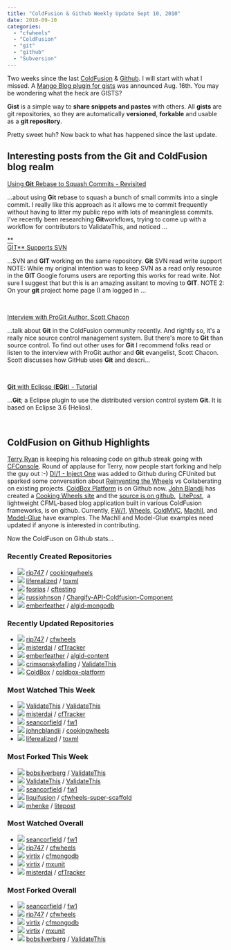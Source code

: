 ```yaml
---
title: "ColdFusion & Github Weekly Update Sept 10, 2010"
date: 2010-09-10
categories: 
  - "cfwheels"
  - "ColdFusion"
  - "git"
  - "github"
  - "Subversion"
---
```


Two weeks since the last [ColdFusion](http://www.adobe.com/products/coldfusion/) & [Github](http://www.github.com/). I will start with what I missed. A [Mango Blog plugin for gists](http://www.mangoblog.org/news/github-gists-plugin) was announced Aug. 16th. You may be wondering what the heck are GISTS?  
  
**Gist** is a simple way to **share snippets and pastes** with others. All **gists** are git repositories, so they are automatically **versioned**, **forkable** and usable as a **git repository**.  
  
Pretty sweet huh? Now back to what has happened since the last update.

## Interesting posts from the Git and ColdFusion blog realm

[Using **Git** Rebase to Squash Commits - Revisited](http://www.silverwareconsulting.com/index.cfm/2010/8/31/Using-Git-Rebase-to-Squash-Commits--Revisited)

...about using **Git** rebase to squash a bunch of small commits into a single commit. I really like this approach as it allows me to commit frequently without having to litter my public repo with lots of meaningless commits. I've recently been researching **Git**workflows, trying to come up with a workflow for contributors to ValidateThis, and noticed ...  [](http://www.sosensible.com/index.cfm/blog/entry/182/)

[**  
GIT** Supports SVN](http://www.sosensible.com/index.cfm/blog/entry/182/)

...SVN and **GIT** working on the same repository. **Git** SVN read write support NOTE: While my original intention was to keep SVN as a read only resource in the **GIT** Google forums users are reporting this works for read write. Not sure I suggest that but this is an amazing assitant to moving to **GIT**. NOTE 2: On your **git** project home page (I am logged in ...

 

[Interview with ProGit Author, Scott Chacon](http://www.aaronwest.net/blog/index.cfm/2010/9/6/Interview-with-ProGit-Author-Scott-Chacon)

...talk about **Git** in the ColdFusion community recently. And rightly so, it's a really nice source control management system. But there's more to **Git** than source control. To find out other uses for **Git** I recommend folks read or listen to the interview with ProGit author and **Git** evangelist, Scott Chacon. Scott discusses how GitHub uses **Git** and descri...

 

[**Git** with Eclipse (**EGit**) - Tutorial](http://www.vogella.de/articles/EGit/article.html)

...**Git**; a Eclipse plugin to use the distributed version control system **Git**. It is based on Eclipse 3.6 (Helios).

 

## ColdFusion on Github Highlights

[Terry Ryan](http://www.terrenceryan.com/) is keeping his releasing code on github streak going with [CFConsole](http://www.terrenceryan.com/blog/post.cfm/coldfusion-from-a-console). Round of applause for Terry, now people start forking and help the guy out :-) [DI/1 - Inject One](http://github.com/seancorfield/di1) was added to Github during CFUnited but sparked some conversation about [Reinventing the Wheels](http://corfield.org/blog/post.cfm/open-source-rtw-or-collaboration) vs Collaberating on existing projects. [ColdBox Platform](http://github.com/coldbox) is on Github now. [John Blandii](http://www.johncblandii.com/) has created a [Cooking Wheels site](http://cookingwheels.com/) and the [source is on github.](http://github.com/johncblandii/cookingwheels)  [LitePost](http://github.com/mhenke/litepost),  a lightweight CFML-based blog application built in various ColdFusion frameworks, is on github. Currently, [FW/1](http://fw1.riaforge.org/), [Wheels](http://cfwheels.org/), [ColdMVC](http://github.com/tonynelson19/ColdMVC), [MachII](http://www.mach-ii.com/), and [Model-Glue](http://model-glue.com/) have examples. The MachII and Model-Glue examples need updated if anyone is interested in contributing.

  
Now the ColdFuson on Github stats...

### Recently Created Repositories

- ![](images/f09f0a0d45c19276540a9899d0e6b667) [rip747](http://github.com/rip747) / [cookingwheels](http://github.com/rip747/cookingwheels)
- ![](images/f7af420ef254e236ad782144bca0a130) [liferealized](http://github.com/liferealized) / [toxml](http://github.com/liferealized/toxml)
- ![](images/5a865b7ae8f51f8b46768d2873635c01) [fosrias](http://github.com/fosrias) / [cftesting](http://github.com/fosrias/cftesting)
- ![](images/1a650db02dfea269fe358c3ebb9b93fc) [russjohnson](http://github.com/russjohnson) / [Chargify-API-Coldfusion-Component](http://github.com/russjohnson/Chargify-API-Coldfusion-Component)
- ![](images/3e227d3e101c092f6facbe0c404a843c) [emberfeather](http://github.com/emberfeather) / [algid-mongodb](http://github.com/emberfeather/algid-mongodb)

### Recently Updated Repositories

- ![](images/f09f0a0d45c19276540a9899d0e6b667) [rip747](http://github.com/rip747) / [cfwheels](http://github.com/rip747/cfwheels)
- ![](images/ae21466843a2f6d7bf2d9ce785299557) [misterdai](http://github.com/misterdai) / [cfTracker](http://github.com/misterdai/cfTracker)
- ![](images/3e227d3e101c092f6facbe0c404a843c) [emberfeather](http://github.com/emberfeather) / [algid-content](http://github.com/emberfeather/algid-content)
- ![](images/e7e3d08b9efa1f00057358546d9e195d) [crimsonskyfalling](http://github.com/crimsonskyfalling) / [ValidateThis](http://github.com/crimsonskyfalling/ValidateThis)
- ![](images/4fed156ce51d964e62a55663a8119910) [ColdBox](http://github.com/ColdBox) / [coldbox-platform](http://github.com/ColdBox/coldbox-platform)

### Most Watched This Week

- ![](images/4a7ede20d62ef2dcaebf64b952194a5b) [ValidateThis](http://github.com/ValidateThis) / [ValidateThis](http://github.com/ValidateThis/ValidateThis)
- ![](images/ae21466843a2f6d7bf2d9ce785299557) [misterdai](http://github.com/misterdai) / [cfTracker](http://github.com/misterdai/cfTracker)
- ![](images/9354eec0679e2d3b36b77ff62165f717) [seancorfield](http://github.com/seancorfield) / [fw1](http://github.com/seancorfield/fw1)
- ![](images/2b7141cd6432fb3614f0900ec3590d46) [johncblandii](http://github.com/johncblandii) / [cookingwheels](http://github.com/johncblandii/cookingwheels)
- ![](images/f7af420ef254e236ad782144bca0a130) [liferealized](http://github.com/liferealized) / [toxml](http://github.com/liferealized/toxml)

### Most Forked This Week

- ![](images/95d98aa8f56318b4e22aab08425ee792) [bobsilverberg](http://github.com/bobsilverberg) / [ValidateThis](http://github.com/bobsilverberg/ValidateThis)
- ![](images/4a7ede20d62ef2dcaebf64b952194a5b) [ValidateThis](http://github.com/ValidateThis) / [ValidateThis](http://github.com/ValidateThis/ValidateThis)
- ![](images/9354eec0679e2d3b36b77ff62165f717) [seancorfield](http://github.com/seancorfield) / [fw1](http://github.com/seancorfield/fw1)
- ![](images/4c7b6bfb4537106c3844c23b5968cc38) [liquifusion](http://github.com/liquifusion) / [cfwheels-super-scaffold](http://github.com/liquifusion/cfwheels-super-scaffold)
- ![](images/6c5d8be6ffe678809cb737db55c761d2) [mhenke](http://github.com/mhenke) / [litepost](http://github.com/mhenke/litepost)

### Most Watched Overall

- ![](images/9354eec0679e2d3b36b77ff62165f717) [seancorfield](http://github.com/seancorfield) / [fw1](http://github.com/seancorfield/fw1)
- ![](images/f09f0a0d45c19276540a9899d0e6b667) [rip747](http://github.com/rip747) / [cfwheels](http://github.com/rip747/cfwheels)
- ![](images/daf9558a873d0e6fd5c51de42ffeea9b) [virtix](http://github.com/virtix) / [cfmongodb](http://github.com/virtix/cfmongodb)
- ![](images/daf9558a873d0e6fd5c51de42ffeea9b) [virtix](http://github.com/virtix) / [mxunit](http://github.com/virtix/mxunit)
- ![](images/ae21466843a2f6d7bf2d9ce785299557) [misterdai](http://github.com/misterdai) / [cfTracker](http://github.com/misterdai/cfTracker)

### Most Forked Overall

- ![](images/9354eec0679e2d3b36b77ff62165f717) [seancorfield](http://github.com/seancorfield) / [fw1](http://github.com/seancorfield/fw1)
- ![](images/f09f0a0d45c19276540a9899d0e6b667) [rip747](http://github.com/rip747) / [cfwheels](http://github.com/rip747/cfwheels)
- ![](images/daf9558a873d0e6fd5c51de42ffeea9b) [virtix](http://github.com/virtix) / [cfmongodb](http://github.com/virtix/cfmongodb)
- ![](images/daf9558a873d0e6fd5c51de42ffeea9b) [virtix](http://github.com/virtix) / [mxunit](http://github.com/virtix/mxunit)
- ![](images/95d98aa8f56318b4e22aab08425ee792) [bobsilverberg](http://github.com/bobsilverberg) / [ValidateThis](http://github.com/bobsilverberg/ValidateThis)
